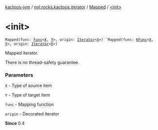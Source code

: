 [kactoos-jvm](../../index.md) / [nnl.rocks.kactoos.iterator](../index.md) / [Mapped](index.md) / [&lt;init&gt;](./-init-.md)

# &lt;init&gt;

`Mapped(func: `[`Func`](../../nnl.rocks.kactoos/-func/index.md)`<`[`X`](index.md#X)`, `[`Y`](index.md#Y)`>, origin: `[`Iterator`](https://kotlinlang.org/api/latest/jvm/stdlib/kotlin.collections/-iterator/index.html)`<`[`X`](index.md#X)`>)``Mapped(func: `[`KFunc`](../../nnl.rocks.kactoos/-k-func.md)`<`[`X`](index.md#X)`, `[`Y`](index.md#Y)`>, origin: `[`Iterator`](https://kotlinlang.org/api/latest/jvm/stdlib/kotlin.collections/-iterator/index.html)`<`[`X`](index.md#X)`>)`

Mapped iterator.

There is no thread-safety guarantee.

### Parameters

`X` - Type of source item

`Y` - Type of target item

`func` - Mapping function

`origin` - Decorated iterator

**Since**
0.4

